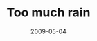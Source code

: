 ---
layout: base.njk
title : 'Too much rain' 
view_title : 'Too much rain' 
year : '2009' 
date : '2009-05-04' 
img_file : '/drawing/toomuchrain.png' 
html_file : 'toomuchrain' 
next_html : 'itisrealandithurtseveryone.html' 
year_order : '154' 
permalink : "title/{{html_file}}.html"
---